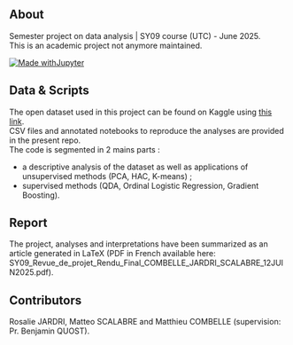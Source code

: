 ## About
Semester project on data analysis | SY09 course (UTC) - June 2025.\
This is an academic project not anymore maintained.

[![Made withJupyter](https://img.shields.io/badge/Made%20with-Jupyter-orange?style=for-the-badge&logo=Jupyter)](https://jupyter.org/try)

## Data & Scripts
The open dataset used in this project can be found on Kaggle using [this link](https://www.kaggle.com/datasets/rabieelkharoua/students-performance-dataset/data).\
CSV files and annotated notebooks to reproduce the analyses are provided in the present repo.\
The code is segmented in 2 mains parts : 
- a descriptive analysis of the dataset as well as applications of unsupervised methods (PCA, HAC, K-means) ; 
- supervised methods (QDA, Ordinal Logistic Regression, Gradient Boosting). 

## Report
The project, analyses and interpretations have been summarized as an article generated in LaTeX (PDF in French available here: SY09_Revue_de_projet_Rendu_Final_COMBELLE_JARDRI_SCALABRE_12JUIN2025.pdf).

## Contributors
Rosalie JARDRI, Matteo SCALABRE and Matthieu COMBELLE (supervision: Pr. Benjamin QUOST).